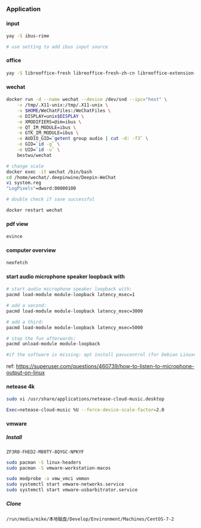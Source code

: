 ### Application

#### input

```bash
yay -S ibus-rime

# use setting to add ibus input source
```

#### office

```bash
yay -S libreoffice-fresh libreoffice-fresh-zh-cn libreoffice-extension-texmaths
```

#### wechat

```bash
docker run -d --name wechat --device /dev/snd --ipc="host" \
    -v /tmp/.X11-unix:/tmp/.X11-unix \
    -v $HOME/WeChatFiles:/WeChatFiles \
    -e DISPLAY=unix$DISPLAY \
    -e XMODIFIERS=@im=ibus \
    -e QT_IM_MODULE=ibus \
    -e GTK_IM_MODULE=ibus \
    -e AUDIO_GID=`getent group audio | cut -d: -f3` \
    -e GID=`id -g` \
    -e UID=`id -u` \
    bestwu/wechat

# change scale
docker exec -it wechat /bin/bash
cd /home/wechat/.deepinwine/Deepin-WeChat
vi system.reg
"LogPixels"=dword:00000100

# double check if save successful

docker restart wechat
```

#### pdf view

```bash
evince
```

#### computer overview

```bash
neofetch
```

#### start audio microphone speaker loopback with

```bash
# start audio microphone speaker loopback with:
pacmd load-module module-loopback latency_msec=1

# add a second:
pacmd load-module module-loopback latency_msec=3000

# add a third:
pacmd load-module module-loopback latency_msec=5000

# stop the fun afterwards:
pacmd unload-module module-loopback

#if the software is missing: apt install pavucontrol (for Debian Linuxes)
```

ref: https://superuser.com/questions/460739/how-to-listen-to-microphone-output-on-linux

#### netease 4k

```bash
sudo vi /usr/share/applications/netease-cloud-music.desktop

Exec=netease-cloud-music %U --force-device-scale-factor=2.0

```

#### vmware

##### Install

```
ZF3R0-FHED2-M80TY-8QYGC-NPKYF
```



```bash
sudo pacman -S linux-headers
sudo pacman -S vmware-workstation-macos 

sudo modprobe -a vmw_vmci vmmon
sudo systemctl start vmware-networks.service
sudo systemctl start vmware-usbarbitrator.service
```



##### Clone

```
/run/media/mike/本地磁盘/Develop/Environment/Machines/CentOS-7-2
```



